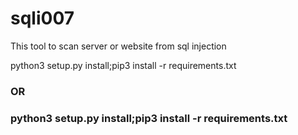 # sqli007
This tool to scan server or website from sql injection

<div class="boxed">
  python3 setup.py install;pip3 install -r requirements.txt
</div> 
<h3>OR<h3>
  
<div class="boxed">
  python3 setup.py install;pip3 install -r requirements.txt
</div> 
